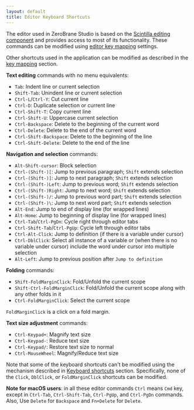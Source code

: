 ```yaml
---
layout: default
title: Editor Keyboard Shortcuts
---
```


The editor used in ZeroBrane Studio is based on the [Scintilla editing component](http://www.scintilla.org/) and provides access to most of its functionality.
These commands can be modified using [editor key mapping](doc-general-preferences#editor-key-mapping) settings.

Other shortcuts used in the application can be modified as described in the [key mapping](doc-general-preferences#key-mapping) section.

**Text editing** commands with no menu equivalents:

- `Tab`: Indent line or current selection
- `Shift-Tab`: Unindent line or current selection
- `Ctrl-L`/`Ctrl-Y`: Cut current line
- `Ctrl-D`: Duplicate selection or current line
- `Ctrl-Shift-T`: Copy current line
- `Ctrl-Shift-U`: Uppercase current selection
- `Ctrl-Backspace`: Delete to the beginning of the current word
- `Ctrl-Delete`: Delete to the end of the current word
- `Ctrl-Shift-Backspace`: Delete to the beginning of the line
- `Ctrl-Shift-Delete`: Delete to the end of the line

**Navigation and selection** commands:

- `Alt-Shift-cursor`: Block selection
- `Ctrl-(Shift-)[`: Jump to previous paragraph; `Shift` extends selection
- `Ctrl-(Shift-)]`: Jump to next paragraph; `Shift` extends selection
- `Ctrl-(Shift-)Left`: Jump to previous word; `Shift` extends selection
- `Ctrl-(Shift-)Right`: Jump to next word; `Shift` extends selection
- `Ctrl-(Shift-)/`: Jump to previous word part; `Shift` extends selection
- `Ctrl-(Shift-)\`: Jump to next word part; `Shift` extends selection
- `Alt-End`: Jump to end of display line (for wrapped lines)
- `Alt-Home`: Jump to beginning of display line (for wrapped lines)
- `Ctrl-Tab`/`Ctrl-PgDn`: Cycle right through editor tabs
- `Ctrl-Shift-Tab`/`Ctrl-PgUp`: Cycle left through editor tabs
- `Ctrl-Alt-Click`: Jump to definition (if there is a variable under cursor)
- `Ctrl-DblClick`: Select all instance of a variable or (when there is no variable under cursor) include the word under cursor into multiple selection
- `Alt-Left`: Jump to previous position after `Jump to definition`

**Folding** commands:

- `Shift-FoldMarginClick`: Fold/Unfold the current scope
- `Shift-Ctrl-FoldMarginClick`: Fold/Unfold the current scope along with any other folds in it
- `Ctrl-FoldMarginClick`: Select the current scope

`FoldMarginClick` is a click on a fold margin.

**Text size adjustment** commands:

- `Ctrl-Keypad+`: Magnify text size
- `Ctrl-Keypad-`: Reduce text size
- `Ctrl-Keypad/`: Restore text size to normal
- `Ctrl-MouseWheel`: Magnify/Reduce text size

Note that some of the keyboard shortcuts can't be modified using the mechanism described in [Keyboard shortcuts](doc-editor-preferences#keyboard-shortcuts) section.
Specifically, none of the `Click`, `DblClick`, or `FoldMarginClick` shortcuts can be modified.

**Note for macOS users**: in all these editor commands `Ctrl` means `Cmd` key, except in `Ctrl-Tab`, `Ctrl-Shift-Tab`, `Ctrl-PgUp`, and `Ctrl-PgDn` commands.
Also, Use `Delete` for `Backspace` and `Fn+Delete` for `Delete`.
